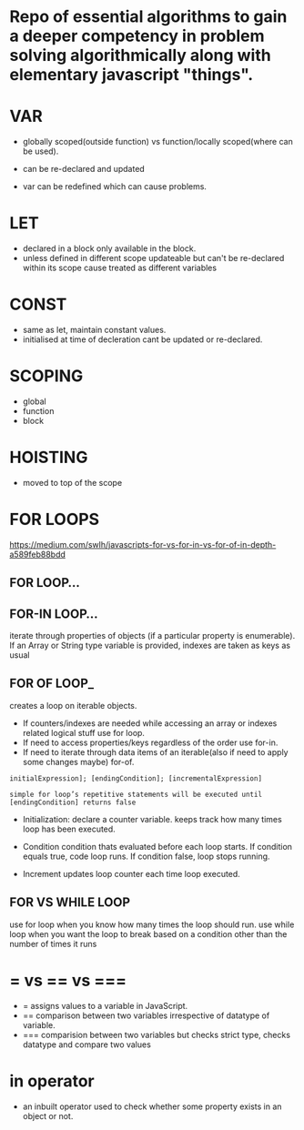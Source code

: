 # Repo of essential algorithms to gain a deeper competency in problem solving algorithmically along with elementary javascript "things".

# VAR
 * globally scoped(outside function) vs function/locally scoped(where can be used).

 * can be re-declared and updated
 * var can be redefined which can cause problems.

# LET
* declared in a block only available in the block.
* unless defined in different scope updateable but can't be re-declared within its scope cause treated as different variables

# CONST
* same as let, maintain constant values.
* initialised at time of decleration cant be updated or re-declared.

# SCOPING
  * global
  * function 
  * block

# HOISTING
  * moved to top of the scope

# FOR LOOPS
 https://medium.com/swlh/javascripts-for-vs-for-in-vs-for-of-in-depth-a589feb88bdd


## FOR LOOP…

##  FOR-IN LOOP…
iterate through properties of objects (if a particular property is enumerable). If an Array or String type variable is provided, indexes are taken as keys as usual

## FOR OF LOOP_
 creates a loop on iterable objects.

* If counters/indexes are needed while accessing an array or indexes related logical stuff use for loop.
* If need to access properties/keys regardless of the order use for-in.
* If need to iterate through data items of an iterable(also if need to apply some changes maybe) for-of. 

```
initialExpression]; [endingCondition]; [incrementalExpression]

simple for loop’s repetitive statements will be executed until [endingCondition] returns false
```
* Initialization: declare a counter variable. keeps track how many times loop has been executed.

* Condition condition thats evaluated before each loop starts. If condition equals true, code loop runs. If condition false, loop stops running.

* Increment updates loop counter each time loop executed.

## FOR VS WHILE LOOP
use for loop when you know how many times the loop should run. 
use while loop when you want the loop to break based on a condition other than the number of times it runs

# = vs == vs === 

* = assigns values to a variable in JavaScript. 
* == comparison between two variables irrespective of datatype of variable. 
* === comparision between two variables but checks strict type, checks datatype and compare two values

# in operator

* an inbuilt operator used to check whether some property exists in an object or not.
